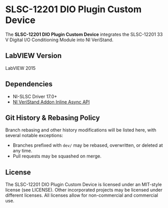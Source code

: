 # SLSC-12201 DIO Plugin Custom Device

The **SLSC-12201 DIO Plugin Custom Device** integrates the SLSC-12201 33 V Digital I/O Conditioning Module into NI VeriStand.

## LabVIEW Version

LabVIEW 2015

## Dependencies

- NI-SLSC Driver 17.0+
- [NI VeriStand Addon Inline Async API](https://github.com/ni/niveristand-custom-device-inline-async-api)

## Git History & Rebasing Policy
Branch rebasing and other history modifications will be listed here, with several notable exceptions:
- Branches prefixed with `dev/` may be rebased, overwritten, or deleted at any time.
- Pull requests may be squashed on merge.

## License

The SLSC-12201 DIO Plugin Custom Device is licensed under an MIT-style license (see LICENSE). Other incorporated projects may be licensed under different licenses. All licenses allow for non-commercial and commercial use.